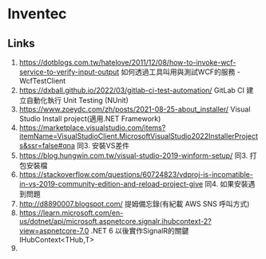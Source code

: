 # Inventec


## Links 
1. <https://dotblogs.com.tw/hatelove/2011/12/08/how-to-invoke-wcf-service-to-verify-input-output> 如何透過工具叫用與測試WCF的服務 - WcfTestClient  
2. <https://dxball.github.io/2022/03/gitlab-ci-test-automation/> GitLab CI 建立自動化執行 Unit Testing (NUnit)  
3. <https://www.zoeydc.com/zh/posts/2021-08-25-about_installer/> Visual Studio Install project(適用.NET Framework)  
4. <https://marketplace.visualstudio.com/items?itemName=VisualStudioClient.MicrosoftVisualStudio2022InstallerProjects&ssr=false#qna> 同3. 安裝VS差件  
5. <https://blog.hungwin.com.tw/visual-studio-2019-winform-setup/> 同3. 打包安裝檔  
6. <https://stackoverflow.com/questions/60724823/vdproj-is-incomatible-in-vs-2019-community-edition-and-reload-project-give> 同4. 如果安裝遇到問題  
7. <http://d8890007.blogspot.com/> 提姆備忘錄(有紀載 AWS SNS 呼叫方式)  
8. <https://learn.microsoft.com/en-us/dotnet/api/microsoft.aspnetcore.signalr.ihubcontext-2?view=aspnetcore-7.0> .NET 6 以後實作SignalR的關鍵 IHubContext<THub,T>  
9. 
